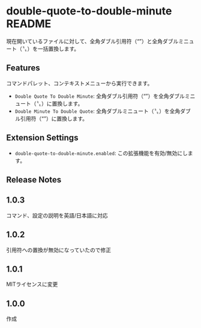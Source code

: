 # double-quote-to-double-minute README

現在開いているファイルに対して、全角ダブル引用符（“”）と全角ダブルミニュート（〝〟）を一括置換します。

## Features

コマンドパレット、コンテキストメニューから実行できます。

- `Double Quote To Double Minute`: 全角ダブル引用符（“”）を全角ダブルミニュート（〝〟）に置換します。
- `Double Minute To Double Quote`: 全角ダブルミニュート（〝〟）を全角ダブル引用符（“”）に置換します。

## Extension Settings

- `double-quote-to-double-minute.enabled`: この拡張機能を有効/無効にします。

## Release Notes

## 1.0.3

コマンド、設定の説明を英語/日本語に対応

## 1.0.2

引用符への置換が無効になっていたので修正

## 1.0.1

MITライセンスに変更

## 1.0.0

作成